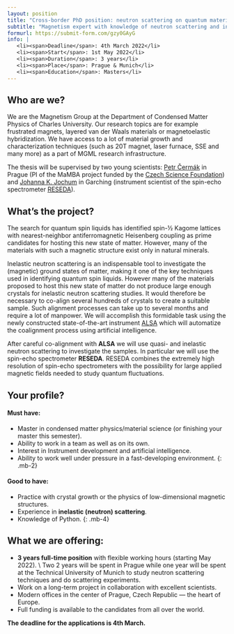 ```yaml
---
layout: position
title: "Cross-border PhD position: neutron scattering on quantum materials"
subtitle: "Magnetism expert with knowledge of neutron scattering and interrest in quantum fluctuations."
formurl: https://submit-form.com/gzy0GAyG
info: |
   <li><span>Deadline</span>: 4th March 2022</li>
   <li><span>Start</span>: 1st May 2022</li>
   <li><span>Duration</span>: 3 years</li>
   <li><span>Place</span>: Prague & Munich</li>
   <li><span>Education</span>: Masters</li>
---
```


## Who are we?

We are the Magnetism Group at the Department of Condensed Matter Physics of Charles University. Our research topics are for example frustrated magnets, layered van der Waals materials or magnetoelastic hybridization. We have access to a lot of material growth and characterization techniques (such as 20T magnet, laser furnace, SSE and many more) as a part of MGML research infrastructure.

The thesis will be supervised by two young scientists: [Petr Čermák](https://cermak.science/) in Prague (PI of the MaMBA project funded by the [Czech Science Foundation](https://gacr.cz/en/)) and [Johanna K. Jochum](https://twitter.com/johannaphys) in Garching (instrument scientist of the spin-echo spectrometer [RESEDA](https://mlz-garching.de/reseda)).

## What’s the project?

The search for quantum spin liquids has identified spin-½ Kagome lattices with nearest-neighbor antiferromagnetic Heisenberg coupling as prime candidates for hosting this new state of matter.  However, many of the materials with such a magnetic structure exist only in natural minerals.

Inelastic neutron scattering is an indispensable tool to investigate the (magnetic) ground states of matter, making it one of the key techniques used in identifying quantum spin liquids. However many of the materials proposed to host this new state of matter do not produce large enough crystals for inelastic neutron scattering studies. It would therefore be necessary to co-align several hundreds of crystals to create a suitable sample. Such alignment processes can take up to several months and require a lot of manpower. We will accomplish this formidable task using the newly constructed state-of-the-art instrument [ALSA](http://mambaproject.cz/alsa) which will automatize the coalignment process using artificial intelligence.

After careful co-alignment with **ALSA** we will use quasi- and inelastic neutron scattering to investigate the samples. In particular we will use the spin-echo spectrometer **RESEDA**. RESEDA combines the extremely high resolution of spin-echo spectrometers with the possibility for large applied magnetic fields needed to study quantum fluctuations.

## Your profile?

#### Must have: 

 - Master in condensed matter physics/material science (or finishing your master this semester).
 - Ability to work in a team as well as on its own.
 - Interest in Instrument development and artificial intelligence.
 - Ability to work well under pressure in a fast-developing environment.
{: .mb-2}

#### Good to have:

 - Practice with crystal growth or the physics of low-dimensional magnetic structures.
 - Experience in **inelastic (neutron) scattering**.
 - Knowledge of Python.
 {: .mb-4}

## What we are offering:

 - **3 years full-time position** with flexible working hours (starting May 2022). \\
   Two 2 years will be spent in Prague while one year will be spent at the Technical University of Munich to study neutron scattering techniques and do scattering experiments.
 - Work on a long-term project in collaboration with excellent scientists.
 - Modern offices in the center of Prague, Czech Republic — the heart of Europe.
 - Full funding is available to the candidates from all over the world. 
 
 **The deadline for the applications is 4th March.**

